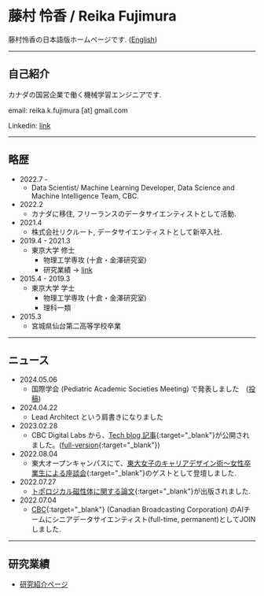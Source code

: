 # 藤村 怜香 / Reika Fujimura

藤村怜香の日本語版ホームページです. (<a href="https://www.reikafujimura.com/" target="_blank">English</a>)

---

## 自己紹介

カナダの国営企業で働く機械学習エンジニアです.

email: reika.k.fujimura [at] gmail.com<br>

Linkedin: <a href="https://www.linkedin.com/in/reika-fujimura/" target="_blank">link</a> 

---

## 略歴


- 2022.7 - 
    - Data Scientist/ Machine Learning Developer, Data Science and Machine Intelligence Team, CBC.
- 2022.2 
    - カナダに移住, フリーランスのデータサイエンティストとして活動.
- 2021.4 
    - 株式会社リクルート, データサイエンティストとして新卒入社.
- 2019.4 - 2021.3 
    - 東京大学 修士 
        - 物理工学専攻 (十倉・金澤研究室)
        - 研究業績 → [link](/academic)
- 2015.4 - 2019.3 
    - 東京大学 学士
        - 物理工学専攻 (十倉・金澤研究室)
        - 理科一類
- 2015.3 
    - 宮城県仙台第二高等学校卒業

---

## ニュース

- 2024.05.06
    - 国際学会 (Pediatric Academic Societies Meeting) で発表しました　([投稿](https://www.linkedin.com/posts/reika-fujimura_pasannualmeeting-research-deeplearning-activity-7194137078534664196-TzD-?utm_source=share&utm_medium=member_desktop))
- 2024.04.22
    - Lead Architect という肩書きになりました
- 2023.02.28
    - CBC Digital Labs から、[Tech blog 記事](https://medium.com/cbc-digital-labs/how-we-balance-relevance-and-surprise-in-ai-generated-content-recommendations-bdf9b3fae15c){:target="_blank"}が公開されました。([full-version](https://medium.com/@reika.k.fujimura/entropy-sampling-how-to-balance-relevance-and-surprise-in-recommendation-2223417a38ce){:target="_blank"})
- 2022.08.04
    - 東大オープンキャンパスにて、[東大女子のキャリアデザイン術～女性卒業生による座談会](https://www.facebook.com/UTokyo.News/posts/pfbid0s2bGEVX2UJJpC18sUyYAwW9WkimcbdLQZZ7XxoEqoRjYKoJcmSyEY2CxFW41uv3Tl){:target="_blank"}のゲストとして登壇しました.
- 2022.07.27
    - [トポロジカル磁性体に関する論文](https://www.nature.com/articles/s41535-022-00482-2){:target="_blank"}が出版されました.
- 2022.07.04
    - [CBC](https://www.cbc.ca/){:target="_blank"} (Canadian Broadcasting Corporation) のAIチームにシニアデータサイエンティスト(full-time, permanent)としてJOINしました.

<!-- ---

## その他活動報告

-  -->

---

## 研究業績

- [研究紹介ページ](/academic)




<!-- https://medium.com/@evanca/set-up-your-portfolio-website-in-less-than-10-minutes-with-github-pages-d0efa8ff56fd -->
